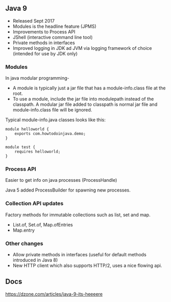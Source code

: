 ## Java 9

* Released Sept 2017
* Modules is the headline feature (JPMS)
* Improvements to Process API
* JShell (interactive command line tool)
* Private methods in interfaces
* Improved logging in JDK ad JVM via logging framework of choice (intended for use by JDK only)

### Modules

In java modular programming-

* A module is typically just a jar file that has a module-info.class file at the root.
* To use a module, include the jar file into modulepath instead of the classpath. A 
modular jar file added to classpath is normal jar file and module-info.class file will 
be ignored.

Typical module-info.java classes looks like this:

```
module helloworld {
    exports com.howtodoinjava.demo;
}
  
module test {
    requires helloworld;
}
```

### Process API

Easier to get info on java processes (ProcessHandle)

Java 5 added ProcessBuilder for spawning new processes.

### Collection API updates

Factory methods for immutable collections such as list, set and map. 
* List.of, Set.of, Map.ofEntries
* Map.entry

### Other changes

* Allow private methods in interfaces (useful for default methods introduced in Java 8)
* New HTTP client which also supports HTTP/2, uses a nice flowing api.

## Docs

https://dzone.com/articles/java-9-its-heeeere

